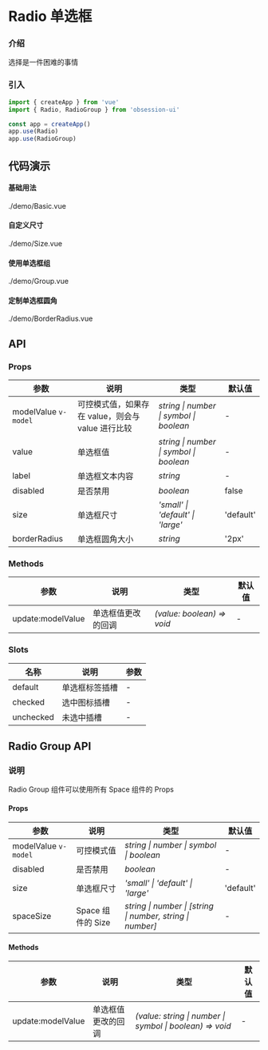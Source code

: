 # Radio 单选框

### 介绍

选择是一件困难的事情

### 引入

```js
import { createApp } from 'vue'
import { Radio, RadioGroup } from 'obsession-ui'

const app = createApp()
app.use(Radio)
app.use(RadioGroup)
```

## 代码演示

#### 基础用法

<demo-code transform>./demo/Basic.vue</demo-code>

#### 自定义尺寸

<demo-code transform>./demo/Size.vue</demo-code>

#### 使用单选框组

<demo-code transform>./demo/Group.vue</demo-code>

#### 定制单选框圆角

<demo-code transform>./demo/BorderRadius.vue</demo-code>

## API

### Props

| 参数      | 说明           | 类型                                                                | 默认值 |
| --------- | -------------- | ------------------------------------------------------------------- | ------ |
| modelValue `v-model`   | 可控模式值，如果存在 value，则会与 value 进行比较       | _string \| number \| symbol \| boolean_          | -     |
| value     | 单选框值   | _string \| number \| symbol \| boolean_           | -      |
| label | 单选框文本内容 | _string_ | - |
| disabled | 是否禁用 | _boolean_ | false |
| size | 单选框尺寸 | _'small' \| 'default' \| 'large'_ | 'default' |
| borderRadius | 单选框圆角大小 | _string_ | '2px' |

### Methods

| 参数      | 说明           | 类型                                                                | 默认值 |
| --------- | -------------- | ------------------------------------------------------------------- | ------ |
| update:modelValue      | 单选框值更改的回调       | _(value: boolean) => void_          | -     |

### Slots

| 名称    | 说明     | 参数 |
| ------- | -------- | --- |
| default | 单选框标签插槽 | - |
| checked | 选中图标插槽 | - |
| unchecked | 未选中插槽 | - |

## Radio Group API

### 说明

Radio Group 组件可以使用所有 Space 组件的 Props

#### Props

| 参数      | 说明           | 类型                                                                | 默认值 |
| --------- | -------------- | ------------------------------------------------------------------- | ------ |
| modelValue `v-model`   | 可控模式值       | _string \| number \| symbol \| boolean_          | -     |
| disabled     | 是否禁用   | _boolean_           | -      |
| size | 单选框尺寸 | _'small' \| 'default' \| 'large'_ | 'default' |
| spaceSize | Space 组件的 Size | _string \| number \| [string \| number, string \| number]_ | - |

#### Methods

| 参数      | 说明           | 类型                                                                | 默认值 |
| --------- | -------------- | ------------------------------------------------------------------- | ------ |
| update:modelValue      | 单选框值更改的回调       | _(value: string \| number \| symbol \| boolean) => void_          | -     |
